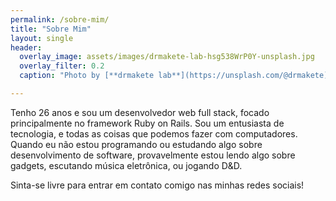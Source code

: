 ```yaml
---
permalink: /sobre-mim/
title: "Sobre Mim"
layout: single
header:
  overlay_image: assets/images/drmakete-lab-hsg538WrP0Y-unsplash.jpg
  overlay_filter: 0.2
  caption: "Photo by [**drmakete lab**](https://unsplash.com/@drmakete) on [**Unsplash**](https://unsplash.com/photos/hsg538WrP0Y)"

---
```


Tenho 26 anos e sou um desenvolvedor web full stack, focado principalmente no framework Ruby on Rails. Sou um entusiasta de tecnologia, e todas as coisas que podemos fazer com computadores. Quando eu não estou programando ou estudando algo sobre desenvolvimento de software, provavelmente estou lendo algo sobre gadgets, escutando música eletrônica, ou jogando D&D.

Sinta-se livre para entrar em contato comigo nas minhas redes sociais!
